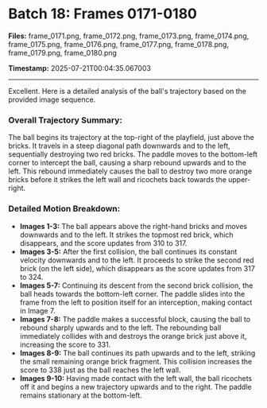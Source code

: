 # Batch 18: Frames 0171-0180

**Files:** frame_0171.png, frame_0172.png, frame_0173.png, frame_0174.png, frame_0175.png, frame_0176.png, frame_0177.png, frame_0178.png, frame_0179.png, frame_0180.png

**Timestamp:** 2025-07-21T00:04:35.067003

---

Excellent. Here is a detailed analysis of the ball's trajectory based on the provided image sequence.

### Overall Trajectory Summary:
The ball begins its trajectory at the top-right of the playfield, just above the bricks. It travels in a steep diagonal path downwards and to the left, sequentially destroying two red bricks. The paddle moves to the bottom-left corner to intercept the ball, causing a sharp rebound upwards and to the left. This rebound immediately causes the ball to destroy two more orange bricks before it strikes the left wall and ricochets back towards the upper-right.

### Detailed Motion Breakdown:
*   **Images 1-3:** The ball appears above the right-hand bricks and moves downwards and to the left. It strikes the topmost red brick, which disappears, and the score updates from 310 to 317.
*   **Images 3-5:** After the first collision, the ball continues its constant velocity downwards and to the left. It proceeds to strike the second red brick (on the left side), which disappears as the score updates from 317 to 324.
*   **Images 5-7:** Continuing its descent from the second brick collision, the ball heads towards the bottom-left corner. The paddle slides into the frame from the left to position itself for an interception, making contact in Image 7.
*   **Images 7-8:** The paddle makes a successful block, causing the ball to rebound sharply upwards and to the left. The rebounding ball immediately collides with and destroys the orange brick just above it, increasing the score to 331.
*   **Images 8-9:** The ball continues its path upwards and to the left, striking the small remaining orange brick fragment. This collision increases the score to 338 just as the ball reaches the left wall.
*   **Images 9-10:** Having made contact with the left wall, the ball ricochets off it and begins a new trajectory upwards and to the right. The paddle remains stationary at the bottom-left.
